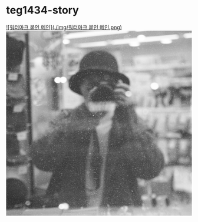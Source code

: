 # teg1434-story
[![워터마크 붙인 메인](./img/워터마크 붙인 메인.png)](https://teg1434.github.io/teg1434-story/main)
[![내사진](./img/내사진.jpg)](https://teg1434.github.io/teg1434-story/main)





